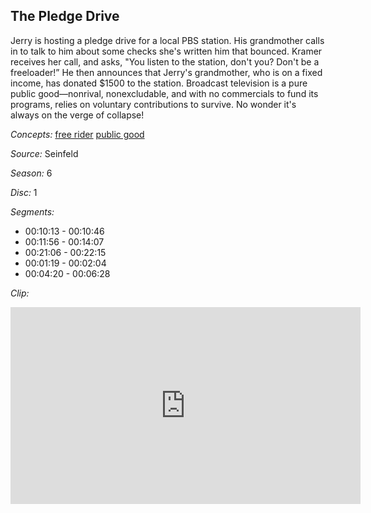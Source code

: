 ## The Pledge Drive

Jerry is hosting a pledge drive for a local PBS station.  His grandmother calls in to talk to him about some checks she's written him that bounced.  Kramer receives her call, and asks, "You listen to the station, don't you?  Don't be a freeloader!”  He then announces that Jerry's grandmother, who is on a fixed income, has donated $1500 to the station.  Broadcast television is a pure public good—nonrival, nonexcludable, and with no commercials to fund its programs, relies on voluntary contributions to survive.  No wonder it's always on the verge of collapse! 

*Concepts:*
[free rider](/concept/free-rider/)
[public good](/concept/public-good/)

*Source:* Seinfeld

*Season:* 6

*Disc:* 1

*Segments:*

 * 00:10:13 - 00:10:46
 * 00:11:56 - 00:14:07
 * 00:21:06 - 00:22:15
 * 00:01:19 - 00:02:04
 * 00:04:20 - 00:06:28

*Clip:*

<iframe width="560" height="315" src="https://criticalcommons.org/embed?m=b213k7bAj" frameborder="0" allowfullscreen></iframe>
